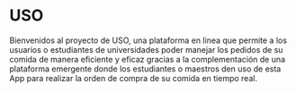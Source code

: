# USO

Bienvenidos al proyecto de USO, una plataforma en linea que permite a los usuarios o estudiantes de universidades poder manejar los pedidos de su comida de manera eficiente y eficaz gracias a la complementación de una plataforma emergente donde los estudiantes o maestros den uso de esta App para realizar la orden de compra de su comida en tiempo real. 
